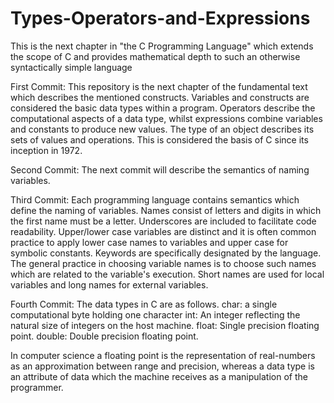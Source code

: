 # Types-Operators-and-Expressions
This is the next chapter in "the C Programming Language" which extends the scope of C and provides mathematical depth to such an otherwise syntactically simple language

First Commit:
This repository is the next chapter of the fundamental text which describes the mentioned constructs. Variables and constructs are considered the basic data types
within a program. Operators describe the computational aspects of a data type, whilst expressions combine variables and constants to produce new values. The type
of an object describes its sets of values and operations. This is considered the basis of C since its inception in 1972.

Second Commit:
The next commit will describe the semantics of naming variables.

Third Commit:
Each programming language contains semantics which define the naming of variables. Names consist of letters and digits in which the first name must be a letter. 
Underscores are included to facilitate code readability. Upper/lower case variables are distinct and it is often common practice to apply lower case names to variables and upper case for symbolic constants. Keywords are specifically designated by the language. The general practice in choosing variable names is to choose such names which are related to the variable's execution. Short names are used for local variables and long names for external variables. 

Fourth Commit:
The data types in C are as follows. 
char: a single computational byte holding one character
int: An integer reflecting the natural size of integers on the host machine. 
float: Single precision floating point. 
double: Double precision floating point. 

In computer science a floating point is the representation of real-numbers as an approximation between range and precision, whereas a data type is an attribute of 
data which the machine receives as a manipulation of the programmer.
